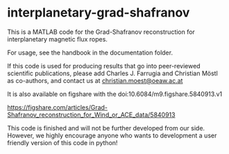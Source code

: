 # interplanetary-grad-shafranov

This is a MATLAB code for the Grad-Shafranov reconstruction for interplanetary magnetic flux ropes.

For usage, see the handbook in the documentation folder.

If this code is used for producing results that go into peer-reviewed scientific publications, 
please add Charles J. Farrugia and Christian Möstl as co-authors, 
and contact us at christian.moest@oeaw.ac.at

It is also available on figshare with the doi:10.6084/m9.figshare.5840913.v1

https://figshare.com/articles/Grad-Shafranov_reconstruction_for_Wind_or_ACE_data/5840913

This code is finished and will not be further developed from our side. However, we highly encourage anyone who wants to development a user friendly version of this code in python!
